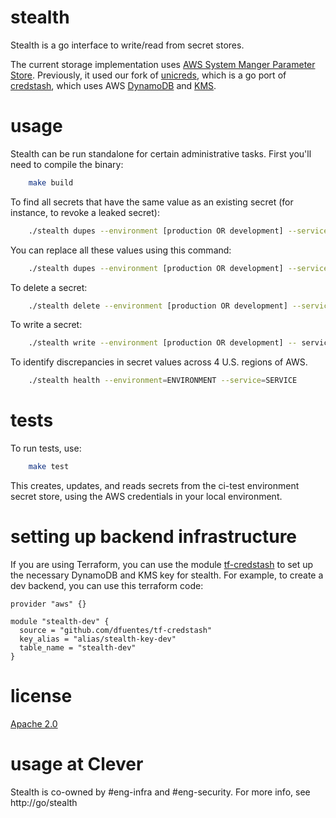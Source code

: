 # stealth

Stealth is a go interface to write/read from secret stores.

The current storage implementation uses [AWS System Manger Parameter Store](https://docs.aws.amazon.com/systems-manager/latest/userguide/systems-manager-parameter-store.html). Previously, it used our fork of [unicreds](https://github.com/Clever/unicreds), which is a go port of [credstash](https://github.com/fugue/credstash), which uses AWS [DynamoDB](https://aws.amazon.com/dynamodb/) and [KMS](https://aws.amazon.com/kms/).

# usage

Stealth can be run standalone for certain administrative tasks. First you'll need to compile the binary:

```bash
    make build
```

To find all secrets that have the same value as an existing secret (for instance, to revoke a leaked secret):

```bash
    ./stealth dupes --environment [production OR development] --service [service-name] --key [key name]
```

You can replace all these values using this command:

```bash
    ./stealth dupes --environment [production OR development] --service [service-name] --key [key name] --update-with [value to replace with]
```

To delete a secret:

```bash
    ./stealth delete --environment [production OR development] --service [service-name] --key [key name]
```

To write a secret:

```bash
    ./stealth write --environment [production OR development] -- service [service-name] --key [key name] --value [key value]
```

To identify discrepancies in secret values across 4 U.S. regions of AWS.

```bash
    ./stealth health --environment=ENVIRONMENT --service=SERVICE
```

# tests

To run tests, use:

```bash
    make test
```

This creates, updates, and reads secrets from the ci-test environment secret store, using the AWS credentials in your local environment.

# setting up backend infrastructure

If you are using Terraform, you can use the module [tf-credstash](https://github.com/dfuentes/tf-credstash) to set up the necessary DynamoDB and KMS key for stealth. For example, to create a dev backend, you can use this terraform code:

```HCL
provider "aws" {}

module "stealth-dev" {
  source = "github.com/dfuentes/tf-credstash"
  key_alias = "alias/stealth-key-dev"
  table_name = "stealth-dev"
}
```

# license

[Apache 2.0](./LICENSE)

# usage at Clever

Stealth is co-owned by #eng-infra and #eng-security. For more info, see http://go/stealth
